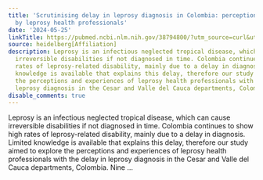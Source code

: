 ```yaml
---
title: 'Scrutinising delay in leprosy diagnosis in Colombia: perceptions and experiences
  by leprosy health professionals'
date: '2024-05-25'
linkTitle: https://pubmed.ncbi.nlm.nih.gov/38794800/?utm_source=curl&utm_medium=rss&utm_campaign=pubmed-2&utm_content=1FakS-2QOkCT8HsMOQP1bCRQ4YzyumYOmxmF0moLsQ3dFB1E9V&fc=20220326224207&ff=20240525190013&v=2.18.0.post9+e462414
source: heidelberg[Affiliation]
description: Leprosy is an infectious neglected tropical disease, which can cause
  irreversible disabilities if not diagnosed in time. Colombia continues to show high
  rates of leprosy-related disability, mainly due to a delay in diagnosis. Limited
  knowledge is available that explains this delay, therefore our study aimed to explore
  the perceptions and experiences of leprosy health professionals with the delay in
  leprosy diagnosis in the Cesar and Valle del Cauca departments, Colombia. Nine ...
disable_comments: true
---
```

Leprosy is an infectious neglected tropical disease, which can cause irreversible disabilities if not diagnosed in time. Colombia continues to show high rates of leprosy-related disability, mainly due to a delay in diagnosis. Limited knowledge is available that explains this delay, therefore our study aimed to explore the perceptions and experiences of leprosy health professionals with the delay in leprosy diagnosis in the Cesar and Valle del Cauca departments, Colombia. Nine ...